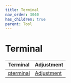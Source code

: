 ```yaml
---
title: Terminal
nav_order: 3040
has_children: true
parent: Tool
---
```



# Terminal

| Terminal | Adjustment |
| --- | --- |
| [qterminal](https://samwhelp.github.io/lubuntu-adjustment/read/subject/tool/terminal/qterminal.html) | [Adjustment](https://github.com/samwhelp/lubuntu-adjustment/tree/main/prototype/main/tool-config/qterminal) |
